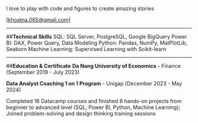I love to play with code and figures to create amazing stories

[khoatna.065@gmail.com]
***
##**Technical Skills**
SQL: SQL Server, PostgreSQL, Google BigQuery
Power BI: DAX, Power Query, Data Modeling
Python: Pandas, NumPy, MatPlotLib, Seaborn
Machine Learning: Supervised Learning with Scikit-learn
***
##**Education & Certificate**
**Da Nang University of Economics** - Finance (September 2019 - July 2023)

**Data Analyst Coaching 1 on 1 Program** - Unigap (December 2023 - May 2024)

Completed 16 Datacamp courses and finished 8 hands-on projects from beginner to advanced level (SQL, Power BI, Python, Machine Learning); Joined problem-solving and design thinking training sessions

